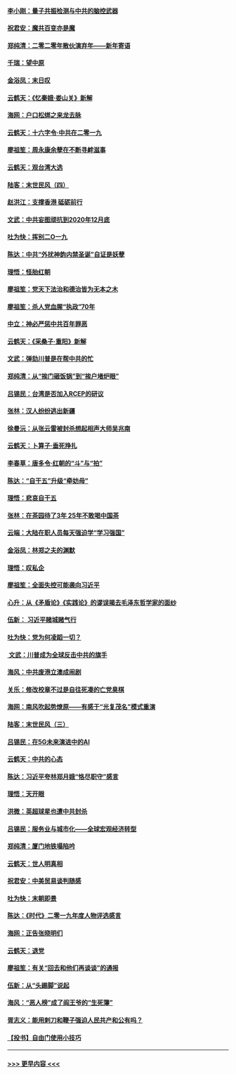 #### [李小刚：量子共振检测与中共的脑控武器](../pages/nsc993/n11754518.md?t=12302122) 
#### [祝君安：魔共百变亦是魔](../pages/nsc993/n11754469.md?t=12302122) 
#### [郑纯清：二零二零年散伙演弃年——新年寄语](../pages/nsc993/n11754195.md?t=12302122) 
#### [千瑞：望中原](../pages/nsc993/n11754159.md?t=12302122) 
#### [金浴凤：末日叹](../pages/nsc993/n11752359.md?t=12302122) 
#### [云鹤天：《忆秦娥‧娄山关》新解](../pages/nsc993/n11752348.md?t=12302122) 
#### [海网：户口松绑之来龙去脉](../pages/nsc993/n11752328.md?t=12302122) 
#### [云鹤天：十六字令‧中共在二零一九](../pages/nsc993/n11752305.md?t=12302122) 
#### [廖祖笙：周永康余孽在不断寻衅滋事](../pages/nsc993/n11751013.md?t=12302122) 
#### [云鹤天：观台湾大选](../pages/nsc993/n11751007.md?t=12302122) 
#### [陆客：末世民风（四）](../pages/nsc993/n11749203.md?t=12302122) 
#### [赵洪江：支撑香港 砥砺前行](../pages/nsc993/n11748482.md?t=12302122) 
#### [文武：中共妄图顽抗到2020年12月底](../pages/nsc993/n11748446.md?t=12302122) 
#### [吐为快：挥别二O一九](../pages/nsc993/n11748411.md?t=12302122) 
#### [陈达：中共“外扰神韵内禁圣诞”自证是妖孽](../pages/nsc993/n11748226.md?t=12302122) 
#### [理悟：怪胎红朝](../pages/nsc993/n11748206.md?t=12302122) 
#### [廖祖笙：党天下法治和德治皆为无本之木](../pages/nsc993/n11748135.md?t=12302122) 
#### [廖祖笙：杀人党血腥“执政”70年](../pages/nsc993/n11745144.md?t=12302122) 
#### [中立：神必严惩中共百年罪恶](../pages/nsc993/n11744970.md?t=12302122) 
#### [云鹤天：《采桑子‧重阳》新解](../pages/nsc993/n11744948.md?t=12302122) 
#### [文武：弹劾川普是在帮中共的忙](../pages/nsc993/n11744758.md?t=12302122) 
#### [郑纯清：从“挨门砸饭锅”到“挨户堵炉眼”](../pages/nsc993/n11744745.md?t=12302122) 
#### [吕锡民：台湾是否加入RCEP的研议](../pages/nsc993/n11744701.md?t=12302122) 
#### [张林：汉人纷纷逃出新疆](../pages/nsc993/n11743530.md?t=12302122) 
#### [徐曼沅：从张云雷被封杀想起相声大师吴兆南](../pages/nsc993/n11741816.md?t=12302122) 
#### [云鹤天：卜算子‧垂死挣扎](../pages/nsc993/n11739956.md?t=12302122) 
#### [李春草：唐多令‧红朝的“斗”与“拍”](../pages/nsc993/n11739830.md?t=12302122) 
#### [陈达：“自干五”升级“牵妨母”](../pages/nsc993/n11739724.md?t=12302122) 
#### [理悟：悲哀自干五](../pages/nsc993/n11739547.md?t=12302122) 
#### [张林：在茶园待了3年 25年不敢喝中国茶](../pages/nsc993/n11739240.md?t=12302122) 
#### [云端：大陆在职人员每天强迫学“学习强国”](../pages/nsc993/n11738735.md?t=12302122) 
#### [金浴凤：林郑之夫的渊默](../pages/nsc993/n11737735.md?t=12302122) 
#### [理悟：叹私企](../pages/nsc993/n11737715.md?t=12302122) 
#### [廖祖笙：全面失控可能袭向习近平](../pages/nsc993/n11737704.md?t=12302122) 
#### [心升：从《矛盾论》《实践论》的谬误揭去毛泽东哲学家的面纱](../pages/nsc993/n11736962.md?t=12302122) 
#### [伍新： 习近平赌城赌气行](../pages/nsc993/n11736929.md?t=12302122) 
#### [吐为快：党为何凌蹈一切？](../pages/nsc993/n11736915.md?t=12302122) 
#### [ 文武：川普成为全球反击中共的旗手](../pages/nsc993/n11736882.md?t=12302122) 
#### [海风：中共废港立澳成闹剧](../pages/nsc993/n11735857.md?t=12302122) 
#### [关乐：修改校章不过是自往死凑的亡党臭棋](../pages/nsc993/n11735097.md?t=12302122) 
#### [海网：南风吹起势燎原——有感于“光复茂名”模式重演](../pages/nsc993/n11732308.md?t=12302122) 
#### [陆客：末世民风（三）](../pages/nsc993/n11732211.md?t=12302122) 
#### [吕锡民：在5G未来演进中的AI](../pages/nsc993/n11730010.md?t=12302122) 
#### [云鹤天：中共的心态](../pages/nsc993/n11729906.md?t=12302122) 
#### [陈达：习近平夸林郑月娥“恪尽职守”感言](../pages/nsc993/n11729881.md?t=12302122) 
#### [理悟：天开眼](../pages/nsc993/n11729699.md?t=12302122) 
#### [洪微：英超球星也遭中共封杀](../pages/nsc993/n11727243.md?t=12302122) 
#### [吕锡民：服务业与城市化——全球宏观经济转型](../pages/nsc993/n11725845.md?t=12302122) 
#### [郑纯清：厦门地铁塌陷吟](../pages/nsc993/n11725813.md?t=12302122) 
#### [云鹤天：世人明真相](../pages/nsc993/n11725621.md?t=12302122) 
#### [祝君安：中美贸易谈判随感](../pages/nsc993/n11725609.md?t=12302122) 
#### [吐为快：末朝即景](../pages/nsc993/n11723365.md?t=12302122) 
#### [陈达：《时代》二零一九年度人物评选感言](../pages/nsc993/n11723337.md?t=12302122) 
#### [海网：正告张晓明们](../pages/nsc993/n11723228.md?t=12302122) 
#### [云鹤天：退党](../pages/nsc993/n11723056.md?t=12302122) 
#### [廖祖笙：有关“回去和他们再谈谈”的通报](../pages/nsc993/n11722442.md?t=12302122) 
#### [伍新：从“头踢脚”说起](../pages/nsc993/n11722429.md?t=12302122) 
#### [海风：“恶人榜”成了阎王爷的“生死簿”](../pages/nsc993/n11722272.md?t=12302122) 
#### [胥志义：能用剌刀和鞭子强迫人民共产和公有吗？](../pages/nsc993/n11720569.md?t=12302122) 
#### [【投书】自由门使用小技巧](../pages/nsc993/n11720180.md?t=12302122) 

----
#### [ >>> 更早内容 <<< ](../indexes/nsc993-earlier.md)
